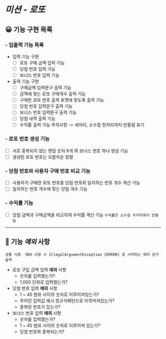 # *미션 - 로또*

## 😀 기능 구현 목록

### - 입출력 기능 목록
- 입력 기능 구현
  - [ ] 로또 구매 금액 입력 기능
  - [ ] 당첨 번호 입력 기능
  - [ ] 보너스 번호 입력 기능
- 출력 기능 구현
  - [ ] 구매금액 입력문구 출력 기능
  - [ ] 금액에 맞는 로또 구매개수 출력 기능
  - [ ] 구매한 로또 번호 출력 포맷에 맞도록 출력 기능
  - [ ] 당첨 번호 입력문구 출력 기능
  - [ ] 보너스 번호 입력문구 출력 기능
  - [ ] 당첨 내역 출력 기능
  - [ ] 수익률 출력 기능 주의사항 -> 세자리, 소수점 한자리까지 반올림 표기

### - 로또 번호 생성 기능
- [ ] 서로 중복되지 않는 랜덤 숫자 6개 와 보너스 번호 하나 생성 기능
- [ ] 생성된 로또 번호는 오름차순 정렬

### - 당첨 번호와 사용자 구매 번호 비교 기능
- [ ] 사용자가 구매한 로또 번호중 당첨 번호와 일치하는 번호 개수 계산 기능
- [ ] 일치하는 번호 개수에 맞는 당첨 개수 기능

### - 수익률 기능
- [ ] 당첨 금액과 구매금액을 비교하여 수익률 계산 기능 `수익률은 소수점 두자리에서 반올림` 


---
## 👀 기능 ***예외*** 사항

`
공통 사항 
예외 사항 시 IllegalArgumentException [ERROR] 로 시작하는 에러 문구 출력
`

- 로또 구입 금액 입력 **예외** 사항
  - 숫자를 입력했는가?
  - 1,000 단위로 입력했는가?
- 당첨 번호 입력 **예외** 사항
  - 1 ~ 45 범위 사이의 숫자로 이루어져있는가?
  - 주어진 입력값 예시 정규식패턴으로 이루어져있는가?
  - 중복된 번호가 있는가?
- 보너스 번호 입력 **예외** 사항
  - 숫자를 입력했는가?
  - 1 ~ 45 범위 사이의 숫자로 이루어져 있는가?
  - 당첨 번호와 중복되는가?
